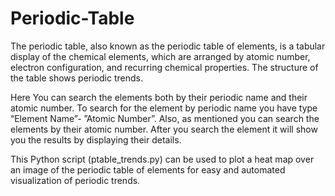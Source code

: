 # Periodic-Table

The periodic table, also known as the periodic table of elements, is a tabular display of the chemical elements, which are arranged by atomic number, electron configuration, and recurring chemical properties. The structure of the table shows periodic trends.

Here You can search the elements both by their periodic name and their atomic number. To search for the element by periodic name you have type “Element Name”- ”Atomic Number”. Also, as mentioned you can search the elements by their atomic number. After you search the element it will show you the results by displaying their details.

This Python script (ptable_trends.py) can be used to plot a heat map over an image of the periodic table of elements for easy and automated visualization of periodic trends. 
